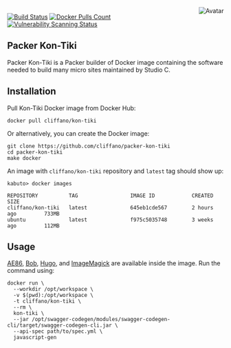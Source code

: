 <img align="right" src="https://raw.github.com/cliffano/packer-kon-tiki/master/avatar.jpg" alt="Avatar"/>

[![Build Status](https://github.com/cliffano/packer-kon-tiki/workflows/CI/badge.svg)](https://github.com/cliffano/packer-kon-tiki/actions?query=workflow%3ACI)
[![Docker Pulls Count](https://img.shields.io/docker/pulls/cliffano/kon-tiki.svg)](https://hub.docker.com/r/cliffano/kon-tiki/)
[![Vulnerability Scanning Status](https://snyk.io/test/github/cliffano/packer-kon-tiki/badge.svg)](https://snyk.io/test/github/cliffano/packer-kon-tiki)

Packer Kon-Tiki
---------------

Packer Kon-Tiki is a Packer builder of Docker image containing the software needed to build many micro sites maintained by Studio C.

Installation
------------

Pull Kon-Tiki Docker image from Docker Hub:

    docker pull cliffano/kon-tiki

Or alternatively, you can create the Docker image:

    git clone https://github.com/cliffano/packer-kon-tiki
    cd packer-kon-tiki
    make docker

An image with `cliffano/kon-tiki` repository and `latest` tag should show up:

    kabuto> docker images

    REPOSITORY          TAG                 IMAGE ID            CREATED             SIZE
    cliffano/kon-tiki   latest              645eb1cde567        2 hours ago         733MB
    ubuntu              latest              f975c5035748        3 weeks ago         112MB

Usage
-----

[AE86](https://github.com/cliffano/ae86), [Bob](https://github.com/cliffano/bob), [Hugo](https://gohugo.io/), and [ImageMagick](https://www.imagemagick.org/script/index.php) are available inside the image. Run the command using:

    docker run \
      --workdir /opt/workspace \
      -v $(pwd):/opt/workspace \
      -t cliffano/kon-tiki \
      --rm \
      kon-tiki \
      --jar /opt/swagger-codegen/modules/swagger-codegen-cli/target/swagger-codegen-cli.jar \
      --api-spec path/to/spec.yml \
      javascript-gen
